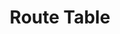 ---
layout: default
title: Route Table
parent: VPC
grand_parent: Public Cloud
permalink: /public-cloud/vpc/route-table/
nav_order: 3
---